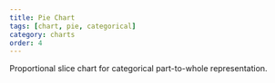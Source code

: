 ```yaml
---
title: Pie Chart
tags: [chart, pie, categorical]
category: charts
order: 4
---
```

Proportional slice chart for categorical part-to-whole representation.
